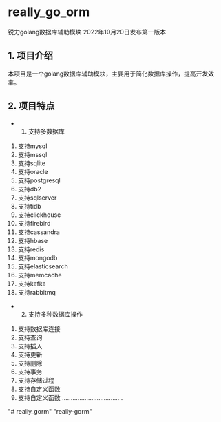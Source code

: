 # really_go_orm
锐力golang数据库辅助模块
2022年10月20日发布第一版本
## 1. 项目介绍
本项目是一个golang数据库辅助模块，主要用于简化数据库操作，提高开发效率。
## 2. 项目特点
- 1. 支持多数据库
1. 支持mysql
2. 支持mssql
3. 支持sqlite
4. 支持oracle
5. 支持postgresql
6. 支持db2
7. 支持sqlserver
8. 支持tidb
9. 支持clickhouse
10. 支持firebird
11. 支持cassandra
12. 支持hbase
13. 支持redis
14. 支持mongodb
15. 支持elasticsearch
16. 支持memcache
17. 支持kafka
18. 支持rabbitmq
 
- 2. 支持多种数据库操作
1. 支持数据库连接
2. 支持查询
3. 支持插入
4. 支持更新
5. 支持删除
6. 支持事务
7. 支持存储过程
8. 支持自定义函数
9. 支持自定义函数
...................................

"# really_gorm" 
"really-gorm" 
